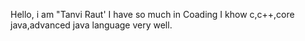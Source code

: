 Hello, i am "Tanvi Raut'
I have so much in Coading
I khow c,c++,core java,advanced java language very well.


